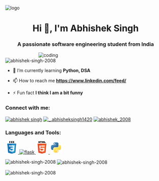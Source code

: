 ![logo](https://github.com/Ashutosh-PMishra/Ashutosh-PMishra/blob/main/Github%20Banner.png)
<h1 align="center">Hi 👋, I'm Abhishek Singh</h1>
<h3 align="center">A passionate software engineering student from India</h3>
<img align="right" alt="coding" width="400" src="https://user-images.githubusercontent.com/55389276/140866485-8fb1c876-9a8f-4d6a-98dc-08c4981eaf70.gif">

<p align="left"> <img src="https://komarev.com/ghpvc/?username=abhishek-singh-2008&label=Profile%20views&color=0e75b6&style=flat" alt="abhishek-singh-2008" /> </p>

- 🌱 I’m currently learning **Python, DSA**

- 📫 How to reach me **https://www.linkedin.com/feed/**

- ⚡ Fun fact **I think I am a bit funny**

<h3 align="left">Connect with me:</h3>
<p align="left">
<a href="https://linkedin.com/in/abhishek singh" target="blank"><img align="center" src="https://raw.githubusercontent.com/rahuldkjain/github-profile-readme-generator/master/src/images/icons/Social/linked-in-alt.svg" alt="abhishek singh" height="30" width="40" /></a>
<a href="https://instagram.com/_.abhisheksingh1420" target="blank"><img align="center" src="https://raw.githubusercontent.com/rahuldkjain/github-profile-readme-generator/master/src/images/icons/Social/instagram.svg" alt="_.abhisheksingh1420" height="30" width="40" /></a>
<a href="https://www.leetcode.com/abhishek_2008" target="blank"><img align="center" src="https://raw.githubusercontent.com/rahuldkjain/github-profile-readme-generator/master/src/images/icons/Social/leet-code.svg" alt="abhishek_2008" height="30" width="40" /></a>
</p>

<h3 align="left">Languages and Tools:</h3>
<p align="left"> <a href="https://www.w3schools.com/css/" target="_blank" rel="noreferrer"> <img src="https://raw.githubusercontent.com/devicons/devicon/master/icons/css3/css3-original-wordmark.svg" alt="css3" width="40" height="40"/> </a> <a href="https://flask.palletsprojects.com/" target="_blank" rel="noreferrer"> <img src="[https://www.vectorlogo.zone/logos/pocoo_flask/pocoo_flask-icon.svg](https://ih1.redbubble.net/image.5527411452.4567/st,small,507x507-pad,600x600,f8f8f8.jpg)" alt="flask" width="40" height="40"/> </a> <a href="https://www.w3.org/html/" target="_blank" rel="noreferrer"> <img src="https://raw.githubusercontent.com/devicons/devicon/master/icons/html5/html5-original-wordmark.svg" alt="html5" width="40" height="40"/> </a> <a href="https://www.python.org" target="_blank" rel="noreferrer"> <img src="https://raw.githubusercontent.com/devicons/devicon/master/icons/python/python-original.svg" alt="python" width="40" height="40"/> </a> </p>

<p><img align="left" src="https://github-readme-stats.vercel.app/api/top-langs?username=abhishek-singh-2008&show_icons=true&locale=en&layout=compact" alt="abhishek-singh-2008" /></p>

<p>&nbsp;<img align="center" src="https://github-readme-stats.vercel.app/api?username=abhishek-singh-2008&show_icons=true&locale=en" alt="abhishek-singh-2008" /></p>

<p><img align="center" src="https://github-readme-streak-stats.herokuapp.com/?user=abhishek-singh-2008&" alt="abhishek-singh-2008" /></p>
